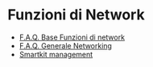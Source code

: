 # Funzioni di Network
- [F.A.Q. Base Funzioni di network](Sorgenti/FAQ/NSBASE_FAQ.md)
- [F.A.Q. Generale Networking](Sorgenti/FAQ/NSGENE_FAQ.md)
- [Smartkit management](Sorgenti/FAQ/NS_099_FAQ.md)
